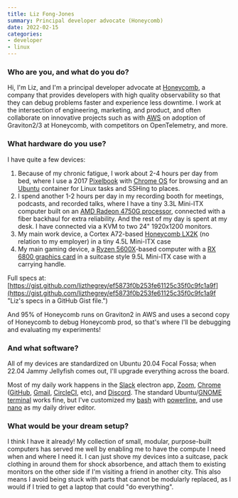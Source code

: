 ```yaml
---
title: Liz Fong-Jones
summary: Principal developer advocate (Honeycomb)
date: 2022-02-15
categories:
- developer
- linux
---
```


### Who are you, and what do you do?

Hi, I'm Liz, and I'm a principal developer advocate at [Honeycomb][], a company that provides developers with high quality observability so that they can debug problems faster and experience less downtime. I work at the intersection of engineering, marketing, and product, and often collaborate on innovative projects such as with [AWS][] on adoption of Graviton2/3 at Honeycomb, with competitors on OpenTelemetry, and more.

### What hardware do you use?

I have quite a few devices:

  1. Because of my chronic fatigue, I work about 2-4 hours per day from bed, where I use a 2017 [Pixelbook][] with [Chrome OS][chrome-os] for browsing and an [Ubuntu][] container for Linux tasks and SSHing to places.
  2. I spend another 1-2 hours per day in my recording booth for meetings, podcasts, and recorded talks, where I have a tiny 3.3L Mini-ITX computer built on an [AMD Radeon 4750G processor][ryzen-7-pro-4750g], connected with a fiber backhaul for extra reliability.
And the rest of my day is spent at my desk. I have connected via a KVM to two 24" 1920x1200 monitors.
  3. My main work device, a Cortex A72-based [Honeycomb LX2K][honeycomb-lx2] (no relation to my employer) in a tiny 4.5L Mini-ITX case
  4. My main gaming device, a [Ryzen 5600X][ryzen-5-5600x]-based computer with a [RX 6800 graphics card][radeon-rx-6800] in a suitcase style 9.5L Mini-ITX case with a carrying handle.

Full specs at: [https://gist.github.com/lizthegrey/ef5873f0b253fe61125c35f0c9fc1a9f](https://gist.github.com/lizthegrey/ef5873f0b253fe61125c35f0c9fc1a9f "Liz's specs in a GitHub Gist file.")

And 95% of Honeycomb runs on Graviton2 in AWS and uses a second copy of Honeycomb to debug Honeycomb prod, so that's where I'll be debugging and evaluating my experiments!

### And what software?

All of my devices are standardized on Ubuntu 20.04 Focal Fossa; when 22.04 Jammy Jellyfish comes out, I'll upgrade everything across the board.

Most of my daily work happens in the [Slack][] electron app, [Zoom][zoom.2], [Chrome][] ([GitHub][], [Gmail][], [CircleCI][], etc), and [Discord][]. The standard Ubuntu/[GNOME terminal][gnome-terminal] works fine, but I've customized my [bash][] with [powerline][powerline-shell], and use [nano][] as my daily driver editor.

### What would be your dream setup?

I think I have it already! My collection of small, modular, purpose-built computers has served me well by enabling me to have the compute I need when and where I need it. I can just shove my devices into a suitcase, pack clothing in around them for shock absorbence, and attach them to existing monitors on the other side if I'm visiting a friend in another city. This also means I avoid being stuck with parts that cannot be modularly replaced, as I would if I tried to get a laptop that could "do everything".

[aws]: https://aws.amazon.com/ "Amazon's web service platforms."
[bash]: http://www.gnu.org/software/bash/ "A terminal shell."
[chrome-os]: https://en.wikipedia.org/wiki/Chrome_OS "A Linux distribution for running web applications."
[chrome]: https://www.google.com/intl/en/chrome/browser/ "A WebKit-based browser, where each tab runs in its own thread."
[circleci]: https://circleci.com/ "A continuous delivery service."
[discord]: https://discordapp.com/ "A voice and text chat service."
[github]: https://github.com/ "A Git code repository service."
[gmail]: https://mail.google.com/mail/ "Web-based email."
[gnome-terminal]: https://en.wikipedia.org/wiki/GNOME_Terminal "A terminal application."
[honeycomb-lx2]: https://www.solid-run.com/arm-servers-networking-platforms/honeycomb-workstation/ "A mini Arm computer."
[honeycomb]: https://honeycomb.io/ "A rich data analytics tool."
[nano]: https://www.nano-editor.org/ "A command-line text editor."
[pixelbook]: https://store.google.com/us/product/google_pixelbook "A 12.3 inch Chromebook."
[powerline-shell]: https://github.com/b-ryan/powerline-shell "A smart shell prompt for various terminal shells."
[radeon-rx-6800]: https://www.amd.com/en/products/graphics/amd-radeon-rx-6800 "A GPU."
[ryzen-5-5600x]: https://www.amd.com/en/products/cpu/amd-ryzen-5-5600x "A CPU."
[ryzen-7-pro-4750g]: https://www.amd.com/en/products/apu/amd-ryzen-7-pro-4750g "A CPU."
[slack]: https://slack.com/ "A collaboration service."
[ubuntu]: https://www.ubuntu.com/ "A Unix distribution."
[zoom.2]: https://zoom.us "Video conferencing software."
